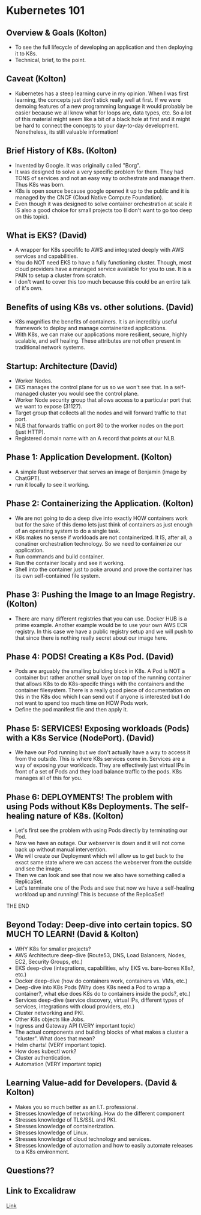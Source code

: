 # Kubernetes 101

## Overview & Goals (Kolton)
- To see the full lifecycle of developing an application and then deploying it to K8s.
- Technical, brief, to the point.

## Caveat (Kolton)
- Kubernetes has a steep learning curve in my opinion. When I was first learning, the concepts just don't stick really well at first. If we were demoing features of a new programming language it would probably be easier because we all know what for loops are, data types, etc. So a lot of this material might seem like a bit of a black hole at first and it might be hard to connect the concepts to your day-to-day development. Nonetheless, its still valuable information!

## Brief History of K8s. (Kolton)
- Invented by Google. It was originally called "Borg". 
- It was designed to solve a very specific problem for them. They had TONS of services and not an easy way to orchestrate and manage them. Thus K8s was born. 
- K8s is open source because google opened it up to the public and it is managed by the CNCF (Cloud Native Compute Foundation). 
- Even though it was designed to solve container orchestration at scale it IS also a good choice for small projects too (I don't want to go too deep on this topic). 

## What is EKS? (David)
- A wrapper for K8s specififc to AWS and integrated deeply with AWS services and capabilities. 
- You do NOT need EKS to have a fully functioning cluster. Though, most cloud providers have a managed service available for you to use. It is a PAIN to setup a cluster from scratch. 
- I don't want to cover this too much because this could be an entire talk of it's own. 

## Benefits of using K8s vs. other solutions. (David)
- K8s magnifies the benefits of containers. It is an incredibly useful framework to deploy and manage containerized applications.
- With K8s, we can make our applications more resilient, secure, highly scalable, and self healing. These attributes are not often present in traditional network systems.

## Startup: Architecture (David)
- Worker Nodes. 
- EKS manages the control plane for us so we won't see that. In a self-managed cluster you would see the control plane.
- Worker Node security group that allows access to a particular port that we want to expose (31127). 
- Target group that collects all the nodes and will forward traffic to that port. 
- NLB that forwards traffic on port 80 to the worker nodes on the port (just HTTP). 
- Registered domain name with an A record that points at our NLB. 

## Phase 1: Application Development. (Kolton)
- A simple Rust webserver that serves an image of Benjamin (image by ChatGPT).
- run it locally to see it working.

## Phase 2: Containerizing the Application. (Kolton)
- We are not going to do a deep dive into exactly HOW containers work but for the sake of this demo lets just think of containers as just enough of an operating system to do a single task. 
- K8s makes no sense if workloads are not containerized. It IS, after all, a conatiner orchestration technology. So we need to containerize our application. 
- Run commands and build container.
- Run the container locally and see it working.
- Shell into the container just to poke around and prove the container has its own self-contained file system.

## Phase 3: Pushing the Image to an Image Registry. (Kolton)
- There are many different registries that you can use. Docker HUB is a prime example. Another example would be to use your own AWS ECR registry. In this case we have a public registry setup and we will push to that since there is nothing really secret about our image here. 

## Phase 4: PODS! Creating a K8s Pod. (David)
- Pods are arguably the smalling building block in K8s. A Pod is NOT a container but rather another small layer on top of the running container that allows K8s to do K8s-specifc things with the containers and the container filesystem. There is a really good piece of documentation on this in the K8s doc which I can send out if anyone is interested but I do not want to spend too much time on HOW Pods work. 
- Define the pod manifest file and then apply it.

## Phase 5: SERVICES! Exposing workloads (Pods) with a K8s Service (NodePort). (David)
- We have our Pod running but we don't actually have a way to access it from the outside. This is where K8s services come in. Services are a way of exposing your workloads. They are effectively just virtual IPs in front of a set of Pods and they load balance traffic to the pods. K8s manages all of this for you. 

## Phase 6: DEPLOYMENTS! The problem with using Pods without K8s Deployments. The self-healing nature of K8s. (Kolton)
- Let's first see the problem with using Pods directly by terminating our Pod. 
- Now we have an outage. Our webserver is down and it will not come back up without manual intervention. 
- We will create our Deployment which will allow us to get back to the exact same state where we can access the webserver from the outside and see the image. 
- Then we can look and see that now we also have something called a ReplicaSet. 
- Let's terminate one of the Pods and see that now we have a self-healing workload up and running! This is becuase of the ReplicaSet!

THE END

## Beyond Today: Deep-dive into certain topics. SO MUCH TO LEARN! (David & Kolton)
- WHY K8s for smaller projects? 
- AWS Architecture deep-dive (Route53, DNS, Load Balancers, Nodes, EC2, Security Groups, etc.)
- EKS deep-dive (integrations, capabilities, why EKS vs. bare-bones K8s?, etc.)
- Docker deep-dive (how do containers work, containers vs. VMs, etc.)
- Deep-dive into K8s Pods (Why does K8s need a Pod to wrap a container?, what else does K8s do to containers inside the pods?, etc.)
- Services deep-dive (service discovery, virtual IPs, different types of services, integrations with cloud providers, etc.)
- Cluster networking and PKI.
- Other K8s objects like Jobs. 
- Ingress and Gateway API (VERY important topic)
- The actual components and building blocks of what makes a cluster a "cluster". What does that mean? 
- Helm charts! (VERY important topic).
- How does kubectl work? 
- Cluster authentication.
- Automation (VERY important topic)

## Learning Value-add for Developers. (David & Kolton)
- Makes you so much better as an I.T. professional. 
- Stresses knowledge of networking. How do the different component
- Stresses knowledge of TLS/SSL and PKI. 
- Stresses knowledge of containerization. 
- Stresses knowledge of Linux. 
- Stresses knowledge of cloud technology and services. 
- Stresses knowledge of automation and how to easily automate releases to a K8s environment.

## Questions??

## Link to Excalidraw
[Link](https://app.excalidraw.com/s/9gXXTGorvoH/88bkG17oSbj)